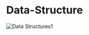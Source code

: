 # Data-Structure

![Data Structures1](https://user-images.githubusercontent.com/119800014/212484438-277426bb-be94-4204-a2a4-f073c28a25e2.png)
